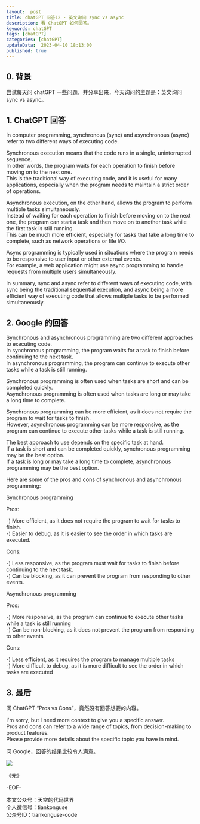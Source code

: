 ```yaml
---   
layout:  post  
title: chatGPT 问答12 - 英文询问 sync vs async  
description: 看 ChatGPT 如何回答。 
keywords: chatGPT  
tags: [chatGPT]  
categories: [chatGPT]  
updateData:  2023-04-10 18:13:00  
published: true  
---  
```



## 0. 背景  



尝试每天问 chatGPT 一些问题，并分享出来，今天询问的主题是：英文询问 sync vs async。  


## 1. ChatGPT 回答   


In computer programming, synchronous (sync) and asynchronous (async) refer to two different ways of executing code.  


Synchronous execution means that the code runs in a single, uninterrupted sequence.   
In other words, the program waits for each operation to finish before moving on to the next one.   
This is the traditional way of executing code, and it is useful for many applications, especially when the program needs to maintain a strict order of operations.  


Asynchronous execution, on the other hand, allows the program to perform multiple tasks simultaneously.   
Instead of waiting for each operation to finish before moving on to the next one, the program can start a task and then move on to another task while the first task is still running.   
This can be much more efficient, especially for tasks that take a long time to complete, such as network operations or file I/O.  


Async programming is typically used in situations where the program needs to be responsive to user input or other external events.   
For example, a web application might use async programming to handle requests from multiple users simultaneously.  


In summary, sync and async refer to different ways of executing code, with sync being the traditional sequential execution, and async being a more efficient way of executing code that allows multiple tasks to be performed simultaneously.  


## 2. Google 的回答  


Synchronous and asynchronous programming are two different approaches to executing code.   
In synchronous programming, the program waits for a task to finish before continuing to the next task.   
In asynchronous programming, the program can continue to execute other tasks while a task is still running.  


Synchronous programming is often used when tasks are short and can be completed quickly.  
Asynchronous programming is often used when tasks are long or may take a long time to complete.  


Synchronous programming can be more efficient, as it does not require the program to wait for tasks to finish.   
However, asynchronous programming can be more responsive, as the program can continue to execute other tasks while a task is still running.  


The best approach to use depends on the specific task at hand.   
If a task is short and can be completed quickly, synchronous programming may be the best option.   
If a task is long or may take a long time to complete, asynchronous programming may be the best option.  


Here are some of the pros and cons of synchronous and asynchronous programming:  


Synchronous programming  


Pros:  


-) More efficient, as it does not require the program to wait for tasks to finish.  
-) Easier to debug, as it is easier to see the order in which tasks are executed.  


Cons:  


-) Less responsive, as the program must wait for tasks to finish before continuing to the next task.  
-) Can be blocking, as it can prevent the program from responding to other events.  


Asynchronous programming  


Pros:  


-) More responsive, as the program can continue to execute other tasks while a task is still running  
-) Can be non-blocking, as it does not prevent the program from responding to other events  


Cons:  


-) Less efficient, as it requires the program to manage multiple tasks  
-) More difficult to debug, as it is more difficult to see the order in which tasks are executed  



## 3. 最后  


问 ChatGPT “Pros vs Cons”，竟然没有回答想要的内容。  


I'm sorry, but I need more context to give you a specific answer.   
Pros and cons can refer to a wide range of topics, from decision-making to product features.   
Please provide more details about the specific topic you have in mind.  


问 Google，回答的结果比较令人满意。  


![](https://res2023.tiankonguse.com/images/2023/04/10/100.png)


《完》  


-EOF-  



本文公众号：天空的代码世界  
个人微信号：tiankonguse  
公众号ID：tiankonguse-code  
  

